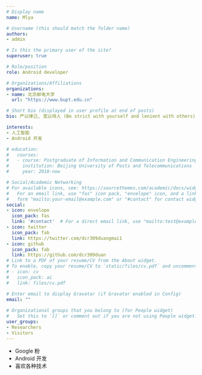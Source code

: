 ```yaml
---
# Display name
name: Mlya

# Username (this should match the folder name)
authors:
- admin

# Is this the primary user of the site?
superuser: true

# Role/position
role: Android developer

# Organizations/Affiliations
organizations:
- name: 北京邮电大学
  url: "https://www.bupt.edu.cn"

# Short bio (displayed in user profile at end of posts)
bio: 严以律己, 宽以待人 (Be strict with yourself and lenient with others)

interests:
- 人工智能
- Android 开发

# education:
#   courses:
#   - course: Postgraduate of Information and Communication Engineering
#     institution: Beijing University of Posts and Telecommunications
#     year: 2018-now

# Social/Academic Networking
# For available icons, see: https://sourcethemes.com/academic/docs/widgets/#icons
#   For an email link, use "fas" icon pack, "envelope" icon, and a link in the
#   form "mailto:your-email@example.com" or "#contact" for contact widget.
social:
- icon: envelope
  icon_pack: fas
  link: '#contact'  # For a direct email link, use "mailto:test@example.org".
- icon: twitter
  icon_pack: fab
  link: https://twitter.com/dcr309duangmai1
- icon: github
  icon_pack: fab
  link: https://github.com/dcr309duan
# Link to a PDF of your resume/CV from the About widget.
# To enable, copy your resume/CV to `static/files/cv.pdf` and uncomment the lines below.  
# - icon: cv
#   icon_pack: ai
#   link: files/cv.pdf

# Enter email to display Gravatar (if Gravatar enabled in Config)
email: ""
  
# Organizational groups that you belong to (for People widget)
#   Set this to `[]` or comment out if you are not using People widget.  
user_groups:
- Researchers
- Visitors
---
```


* Google 粉
* Android 开发
* 喜欢各种技术
